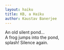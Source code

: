```yaml
---
layout: haiku
title: KB, a Haiku
author: Kaustav Banerjee
---
```


An old silent pond...<br>
A frog jumps into the pond,<br>
splash! Silence again.<br>
